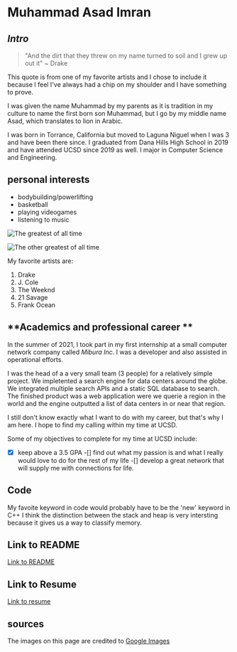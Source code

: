 # **Muhammad Asad Imran**



## *Intro*
> "And the dirt that they threw on my name turned to soil and I grew up out it" ~ Drake
 
 This quote is from one of my favorite artists and I chose to include it because I feel I've always had a chip on my shoulder and I have something to prove. 

 I was given the name Muhammad by my parents as it is tradition in my culture to name the first born son Muhammad, but I go by my middle name Asad, which translates to lion in Arabic. 

 I was born in Torrance, California but moved to Laguna Niguel when I was 3 and have been there since. I graduated from Dana Hills High School in 2019 and have attended UCSD since 2019 as well. I major in Computer Science and Engineering. 

 ## **personal interests**

- bodybuilding/powerlifting
- basketball
- playing videogames
- listening to music

![The greatest of all time](https://www.muscleandfitness.com/wp-content/uploads/2015/09/arnold-benching.jpg?w=940&h=529&crop=1&quality=86&strip=all)

![The other greatest of all time](https://www.bostonherald.com/wp-content/uploads/2020/02/kobe4.jpg?w=605)


My favorite artists are: 
1. Drake
2. J. Cole
3. The Weeknd
4. 21 Savage
5. Frank Ocean 


## **Academics and professional career **
In the summer of 2021, I took part in my first internship at a small computer network company called *Mibura Inc*. I was a developer and also assisted in operational efforts. 

I was the head of a a very small team (3 people) for a relatively simple project. We impletented a search engine for data centers around the globe. We integrated multiple search APIs and a static SQL database to search. The finished product was a web application were we querie a region in the world and the engine outputted a list of data centers in or near that region. 

I still don't know exactly what I want to do with my career, but that's why I am here. I hope to find my calling within my time at UCSD. 

Some of my objectives to complete for my time at UCSD include: 
-[x] keep above a 3.5 GPA
-[] find out what my passion is and what I really would love to do for the rest of my life
-[] develop a great network that will supply me with connections for life. 


## **Code**
My favoite keyword in code would probably have to be the 'new' keyword in C++
I think the distinction between the stack and heap is very intersting because it gives us a way to classify memory. 

## Link to **README**
[Link to README](/README.md)

## Link to **Resume**
[Link to resume](/MuhammadAsadImranResume.pdf)

## **sources**
The images on this page are credited to [Google Images](https://www.google.com/imghp?hl=en)


